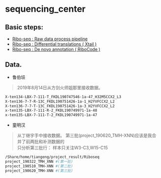 # sequencing_center

## Basic steps:
* [Ribo-seq : Raw data process pipeline](code/a1.raw_process.md)
* [Ribo-seq : Differential translations ( Xtail )](code/a2.differential.md)
* [Ribo-seq : De novo annotation ( RiboCode )](code/a3.denovo.md)

## Data.
* 鲁伯埙
> 2019年8月14日从方剑火师姐那里接收数据。
```sh
X-ten134-LBX-7-111-T_FKDL190747546-1a-47_H32M5CCX2_L3
X-ten136-7-7-R-13C_FKDL190751426-1a-1_H2YVFCCX2_L2
X-ten136-7-7-T-13C_FKDL190751426-1a-3_H2YVFCCX2_L2
x-ten135-LBX-7-111-R-2_FKDL190749971-1a-48
x-ten135-LBX-7-111-T-2_FKDL190749971-1a-47
```

* 童明汉

> 从丁继宇手中接收数据。
> 第三批(project_190620_TMH-XNN)应该是我合并了前两批和补测数据的  
> 只分析第三批行： 样本只关注W3-C3,W15-C15    
```sh
/Share/home/tiangeng/project_result/Riboseq
project_190322_TMH_XNN #(第一批)
project_190510_TMH-XNN #(第二批)
project_190620_TMH-XNN #(第三批)
```







